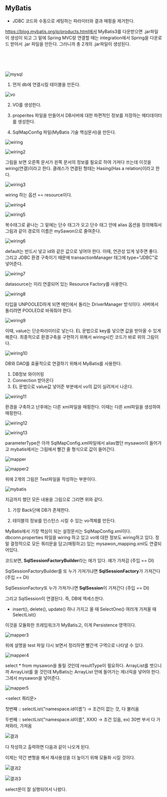 ## MyBatis
- JDBC 코드와 수동으로 세팅하는 파라미터와 결과 매핑을 제거한다.

https://blog.mybatis.org/p/products.html에서 MyBatis3를 다운받으면 .jar파일이 생성이 되고 그 밑에 Spring MVC랑 연결할 때는 integration에서 Spring을 다운로드 받아서 .jar 파일을 만든다. 그러니까 총 2개의 .jar파일이 생성된다.

<br>
<br>
<br>

![mysql](./img/mysql.png)

1. 먼저 db에 연결시킬 테이블을 만든다.

![vo](./img/vo.png)

2. VO를 생성한다.

3. properites 파일을 만들어서 DB서버에 대한 파편적인 정보를 저장하는 메타데이터를 생성한다.

4. SqlMapConfig 파일(MyBatis 기술 핵심문서)을 만든다.

![wiring](./img/wiring.png)

![wiring2](./img/wiring2.png)

그림을 보면 오른쪽 문서가 왼쪽 문서의 정보를 필요로 하여 가져다 쓰는데 이것을 wiring(연결)이라고 한다. 클래스가 연결된 형태는 Hasing(Has a relation)이라고 한다.

![wiring3](./img/wiring3.png)

wiring 하는 옵션 == resource이다.

![wiring4](./img/wiring4.png)

![wiring5](./img/wiring5.png)

복수태그로 끝나는 그 밑에는 단수 태그가 오고 단수 태그 안에 alias 옵션을 정의해줘서 그림과 같이 경로의 이름은 mySawon으로 줄여준다.

![wiring6](./img/wiring6.png)

default는 반드시 넣고 id와 같은 값으로 넣어야 한다. 이때, 연관성 있게 넣주면 좋다. 그리고 JDBC 환경 구축이기 때문에 transactionManager 태그에 type="JDBC"로 넣어준다.

![wiring7](./img/wiring7.png)

datasource는 미리 연결되어 있는 Resource Factory를 사용한다.

![wiring8](./img/wiring8.png)

타입을 UNPOOLED하게 되면 메인에서 돌리는 DriverManager 방식이다. 서버에서 돌리려면 POOLED로 바꿔줘야 한다.

![wiring9](./img/wiring9.png)

이때, value는 단순파라미터로 넣는다. EL 문법으로 key를 넣으면 값을 받아올 수 있게 해준다.
최종적으로 환경구축을 구현하기 위해서 wiring시킨 코드가 바로 위의 그림이다.

![wiring10](./img/wiring10.png)

DB와 DAO를 효율적으로 연결하기 위해서 MyBatis를 사용한다.

1. DB정보 와이어링
2. Connection 받아온다
3. EL 문법으로 value값 넣어준 부분에서 vo의 값이 실려져서 나온다.

![wiring11](./img/wiring11.png)

환경을 구축하고 난후에는 다른 xml파일을 매핑한다. 
이때는 다른 xml파일을 생성하여 매핑한다.

![wiring12](./img/wiring12.png)

![wiring13](./img/wiring13.png)

parameterType은 아까 SqlMapConfig.xml파일에서 alias했던 mysawon이 들어가고 mybatis에서는 그림에서 빨간 줄 형식으로 값이 들어간다.

![mapper](./img/mapper.png)

![mapper2](./img/mapper2.png)

위에 2개의 그림은 Test파일을 작성하는 부분이다.

![mybatis](./img/mybatis.png)

지금까지 했던 모든 내용을 그림으로 그리면 위와 같다.

1. 가장 Back단에 DB가 존재한다.

2. 테이블의 정보를 인스턴스 시킬 수 있는 vo객체를 만든다.

MyBatis에서 가장 핵심이 되는 설정문서는 SqlMapConfig.xml이다.
dbconn.properties 파일을 wiring 하고 있고 vo에 대한 정보도 wiring하고 있다.
정말 결정적으로 모든 쿼리문을 담고(매핑하고) 있는 mysawon_mapping.xml도 연결되어있다.

코드보면, **SqlSessionFactoryBuilder**라는 애가 있다. 얘가 가져감 (주입 == DI)

SqlSessionFactoryBuilder를 또 누가 가져가냐면 **SqlSessionFactory**가 가져간다 (주입 == DI)

SqlSessionFactory또 누가 가져가나면 **SqlSession**이 가져간다 (주입 == DI)

그리고 SqlSession이 연결된다. 즉, DB에 엑세스한다.

* insert(), delete(), update()
하나 가지고 올 때 SelectOne()
여러개 가져올 때 SelectList() 

이것을 모듈화한 프레임워크가 MyBatis고, 이게 Persistence 영역이다.

![mapper3](./img/mapper3.png)

위에 설명을 test 파일 다시 보면서 정리하면 빨간색 구역으로 나타낼 수 있다.

![mapper4](./img/mapper4.png)

select * from mysawon을 돌릴 것인데 resultType이 필요하다. ArrayList를 썻으니까 ArrayList를 쓸 것인데 MyBatis는 ArrayList 안에 들어가는 제너릭을 넣어야 한다. 그레서 mysawon을 넣어준다. 

![mapper5](./img/mapper5.png)

<select 쿼리문>

첫번째 :: selectList("namespace.id이름") -> 조건이 없는 것, 다 불러옴

두번째 :: selectList("namespace.id이름", XXX) -> 조건 있음, ex) 30번 부서 다 가져와라, 가져옴

![결과](./img/결과.png)

다 작성하고 출력하면 다음과 같이 나오게 된다.

이제는 약간 변형을 해서 재사용성을 더 높이기 위해 모듈화 시킬 것이다.

![결과2](./img/결과2.png)

![결과3](./img/결과3.png)

select문이 잘 실행되어서 나왔다.

